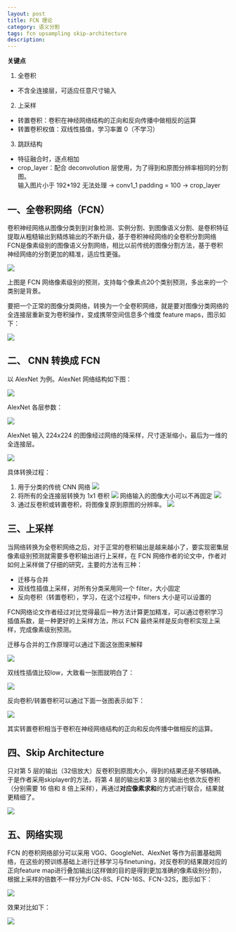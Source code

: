```yaml
---
layout: post
title: FCN 理论
category: 语义分割
tags: fcn upsampling skip-architecture
description:
---
```


**关键点**

1. 全卷积
- 不含全连接层，可适应任意尺寸输入
2. 上采样
- 转置卷积：卷积在神经网络结构的正向和反向传播中做相反的运算
- 转置卷积权值：双线性插值，学习率置 0（不学习）
3. 跳跃结构
- 特征融合时，逐点相加
- crop_layer：配合 deconvolution 层使用，为了得到和原图分辨率相同的分割图。<br>输入图片小于 192*192 无法处理 → conv1_1 padding = 100 → crop_layer

## 一、全卷积网络（FCN）

卷积神经网络从图像分类到到对象检测、实例分割、到图像语义分割、是卷积特征提取从粗糙输出到精炼输出的不断升级，基于卷积神经网络的全卷积分割网络FCN是像素级别的图像语义分割网络，相比以前传统的图像分割方法，基于卷积神经网络的分割更加的精准，适应性更强。

![](https://raw.githubusercontent.com/chiemon/chiemon.github.io/master/img/FCN/1.png)

上图是 FCN 网络像素级别的预测，支持每个像素点20个类别预测，多出来的一个类别是背景。

要把一个正常的图像分类网络，转换为一个全卷积网络，就是要对图像分类网络的全连接层重新变为卷积操作，变成携带空间信息多个维度 feature maps，图示如下：

![](https://raw.githubusercontent.com/chiemon/chiemon.github.io/master/img/FCN/2.png)

## 二、 CNN 转换成 FCN

以 AlexNet 为例。AlexNet 网络结构如下图：

![](https://raw.githubusercontent.com/chiemon/chiemon.github.io/master/img/FCN/3.png)

AlexNet 各层参数：

![](https://raw.githubusercontent.com/chiemon/chiemon.github.io/master/img/FCN/4.png)

AlexNet 输入 224x224 的图像经过网络的降采样，尺寸逐渐缩小，最后为一维的全连接层。

![](https://raw.githubusercontent.com/chiemon/chiemon.github.io/master/img/FCN/5.png)

具体转换过程：

1. 用于分类的传统 CNN 网络
![](https://raw.githubusercontent.com/chiemon/chiemon.github.io/master/img/FCN/6.png)
2. 将所有的全连接层转换为 1x1 卷积
![](https://raw.githubusercontent.com/chiemon/chiemon.github.io/master/img/FCN/7.png)
    网络输入的图像大小可以不再固定
![](https://raw.githubusercontent.com/chiemon/chiemon.github.io/master/img/FCN/8.png)
3. 通过反卷积或转置卷积，将图像复原到原图的分辨率。
![](https://raw.githubusercontent.com/chiemon/chiemon.github.io/master/img/FCN/9.png)

## 三、上采样

当网络转换为全卷积网络之后，对于正常的卷积输出是越来越小了，要实现密集层像素级别预测就需要多卷积输出进行上采样，在 FCN 网络作者的论文中，作者对如何上采样做了仔细的研究，主要的方法有三种：

- 迁移与合并
- 双线性插值上采样，对所有分类采用同一个 filter，大小固定
- 反向卷积（转置卷积），学习，在这个过程中，filters 大小是可以设置的

FCN网络论文作者经过对比觉得最后一种方法计算更加精准，可以通过卷积学习插值系数，是一种更好的上采样方法，所以 FCN 最终采样是反向卷积实现上采样，完成像素级别预测。

迁移与合并的工作原理可以通过下面这张图来解释

![](https://raw.githubusercontent.com/chiemon/chiemon.github.io/master/img/FCN/10.png)

双线性插值比较low，大致看一张图就明白了：

![](https://raw.githubusercontent.com/chiemon/chiemon.github.io/master/img/FCN/11.png)

反向卷积/转置卷积可以通过下面一张图表示如下：

![](https://raw.githubusercontent.com/chiemon/chiemon.github.io/master/img/FCN/12.png)

其实转置卷积相当于卷积在神经网络结构的正向和反向传播中做相反的运算。

## 四、Skip Architecture

只对第 5 层的输出（32倍放大）反卷积到原图大小，得到的结果还是不够精确。于是作者采用skiplayer的方法，将第 4 层的输出和第 3 层的输出也依次反卷积（分别需要 16 倍和 8 倍上采样），再通过**对应像素求和**的方式进行联合，结果就更精细了。

![](https://raw.githubusercontent.com/chiemon/chiemon.github.io/master/img/FCN/13.png)

## 五、网络实现

FCN 的卷积网络部分可以采用 VGG、GoogleNet、AlexNet 等作为前置基础网络，在这些的预训练基础上进行迁移学习与finetuning，对反卷积的结果跟对应的正向feature map进行叠加输出(这样做的目的是得到更加准确的像素级别分割)，根据上采样的倍数不一样分为FCN-8S、FCN-16S、FCN-32S，图示如下：

![](https://raw.githubusercontent.com/chiemon/chiemon.github.io/master/img/FCN/14.png)

效果对比如下：

![](https://raw.githubusercontent.com/chiemon/chiemon.github.io/master/img/FCN/15.png)

